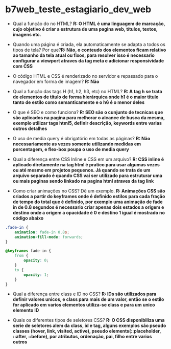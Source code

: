 # b7web_teste_estagiario_dev_web
- Qual a função do no HTML?
  **R: O HTML é uma linguagem de marcação, cujo objetivo é criar a estrutura de uma pagina web, títulos, textos, imagens etc.**
  
- Quando uma página é criada, ela automaticamente se adapta a todos os tipos de tela? Por que?**R: Não, o conteudo dos elementos ficam relativo ao tamanho da tela atual ou fixos, para resolver isso é necessario configurar a viewport atraves da tag meta e adicionar responsividade com CSS**

- O código HTML e CSS é renderizado no servidor e repassado para o navegador em forma de imagem?
 **R: Não**
 
- Qual a função das tags H (h1, h2, h3, etc) no HTML?
  **R: A tag h se trata de elementos de título de forma hierárquica onde h1 é o maior titulo tanto de estilo como semanticamente e o h6 é o menor deles**
  
- O que é SEO e como funciona?
 **R: SEO são o cunjunto de tecnicas que são aplicados na pagina para melhorar o alcance de busca da mesma, exemplo utilizar tags html5, definir descrição, keywords entre varias outros detalhes**
 
- O uso de media query é obrigatório em todas as páginas?
**R: Não necessariamente as vezes somente utilizando medidas em porcentagem, e flex-box poupa o uso de media query**

- Qual a diferença entre CSS Inline e CSS em um arquivo?
**R: CSS inline é aplicado diretamente na tag html é pratico para usar algumas vezes ou até mesmo em projetos pequenos. Já quando se trata de um arquivo separado
é quando CSS vai ser utilizado para estruturar uma ou mais paginas sendo linkado na pagina html atraves da tag link**

- Como criar animações no CSS? Dê um exemplo.
**R: Animações CSS são criados a partir do keyframes onde é definido estilos para cada fração de tempo do total que é definido, por exemplo uma animação de fade in de 0.8 segundos é necessario criar apenas dois estados a origem e destino onde a origem a opacidade é 0 e destino 1 igual é mostrado no código abaixo**

```CSS
.fade-in {
    animation: fade-in 0.8s;
    animation-fill-mode: forwards;
}

@keyframes fade-in {
    from {
        opacity: 0;
    }
    to {
        opacity: 1;
    }
}
```
- Qual a diferença entre class e ID no CSS?
**R: IDs são utilizados para definir valores unicos, e class para mais de um valor, então se o estilo for aplicado em varios elementos utiliza-se class e para um unico elemento ID**

- Quais os diferentes tipos de seletores CSS?
**R: O CSS disponibiliza uma serie de seletores alem da class, id e tag, alguns exemplos são pseudo classes (hover, link, visited, active), pseudo elements(::placeholder, ::after, ::before), por atributos, ordenação, pai, filho entre varios outros**
